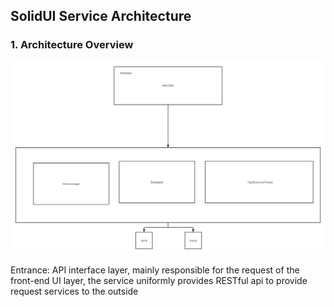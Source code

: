 SolidUI Service Architecture
-------------------------



### 1. Architecture Overview

![soliduiv0.1.0](images/soliduiv0.1.0structure.jpg)


Entrance: API interface layer, mainly responsible for the request of the front-end UI layer, the service uniformly provides RESTful api to provide request services to the outside

